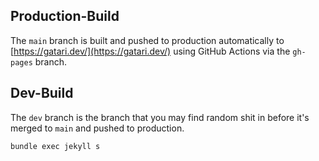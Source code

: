 ## Production-Build
The `main` branch is built and pushed to production automatically to [https://gatari.dev/](https://gatari.dev/) using GitHub Actions via the `gh-pages` branch.

## Dev-Build
The `dev` branch is the branch that you may find random shit in before it's merged to `main` and pushed to production. 
```
bundle exec jekyll s
```
